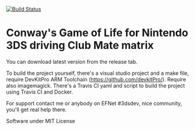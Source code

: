 [![Build Status](https://travis-ci.org/Manu404/GameOfLife-3DS.svg?branch=master)](https://travis-ci.org/Manu404/GameOfLife-3DS)

# Conway's Game of Life for Nintendo 3DS driving Club Mate matrix

You can download latest version from the release tab.

To build the project yourself, there's a visual studio project and a make file, require DevKitPro ARM Toolchain (https://github.com/devkitPro/). Require also imagemagick. There's a Travis CI yaml and script to build the project using Travis CI and Docker.

For support contact me or anybody on EFNet #3dsdev, nice community, you'll get real help there.

Software under MIT License

